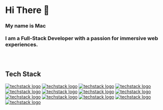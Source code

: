 <h1>Hi There 👋</h1>


<h3>My name is Mac <br /> <br />I am a Full-Stack Developer with a passion for immersive web experiences.<h3>
<br />


<h2>Tech Stack</h2>

[![techstack logo](https://readme-components.vercel.app/api?component=logo&fill=black&svgfill=e34c26&logo=HTML5)](https://github.com/harish-sethuraman/readme-components)
[![techstack logo](https://readme-components.vercel.app/api?component=logo&fill=black&logo=CSS3&svgfill=264de4)](https://github.com/harish-sethuraman/readme-components)
[![techstack logo](https://readme-components.vercel.app/api?component=logo&fill=black&logo=javascript&svgfill=f0db4f)](https://github.com/harish-sethuraman/readme-components)
[![techstack logo](https://readme-components.vercel.app/api?component=logo&fill=black&logo=typescript&svgfill=007acc)](https://github.com/harish-sethuraman/readme-components)
[![techstack logo](https://readme-components.vercel.app/api?component=logo&fill=black&logo=react&svgfill=15d8fe)](https://github.com/harish-sethuraman/readme-components)
[![techstack logo](https://readme-components.vercel.app/api?component=logo&fill=black&svgfill=659b60&logo=node.js)](https://github.com/harish-sethuraman/readme-components)
[![techstack logo](https://readme-components.vercel.app/api?component=logo&logo=mongoDB&fill=black&svgfill=3FA037)](https://github.com/harish-sethuraman/readme-components)
[![techstack logo](https://readme-components.vercel.app/api?component=logo&logo=TailwindCSS&fill=black&svgfill=3490dc)](https://github.com/harish-sethuraman/readme-components)
[![techstack logo](https://readme-components.vercel.app/api?component=logo&logo=Sass&fill=black&svgfill=EA7600)](https://github.com/harish-sethuraman/readme-components)
[![techstack logo](https://readme-components.vercel.app/api?component=logo&logo=Webpack&fill=black&svgfill=8ED5FA)](https://github.com/harish-sethuraman/readme-components)
[![techstack logo](https://readme-components.vercel.app/api?component=logo&logo=Blender&fill=black&svgfill=EA7600)](https://github.com/harish-sethuraman/readme-components)
[![techstack logo](https://readme-components.vercel.app/api?component=logo&logo=WebGL&fill=black&svgfill=EA7600)](https://github.com/harish-sethuraman/readme-components)
[![techstack logo](https://readme-components.vercel.app/api?component=logo&logo=UnrealEngine&fill=black&svgfill=EA7600)](https://github.com/harish-sethuraman/readme-components)






<!--
**angelplusultra/angelplusultra** is a ✨ _special_ ✨ repository because its `README.md` (this file) appears on your GitHub profile.

Here are some ideas to get you started:

- 🔭 I’m currently working on ...
- 🌱 I’m currently learning ...
- 👯 I’m looking to collaborate on ...
- 🤔 I’m looking for help with ...
- 💬 Ask me about ...
- 📫 How to reach me: ...
- 😄 Pronouns: ...
- ⚡ Fun fact: ...
-->

